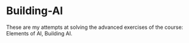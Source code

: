 # Building-AI
These are my attempts at solving the advanced exercises of the course: Elements of AI, Building AI.
